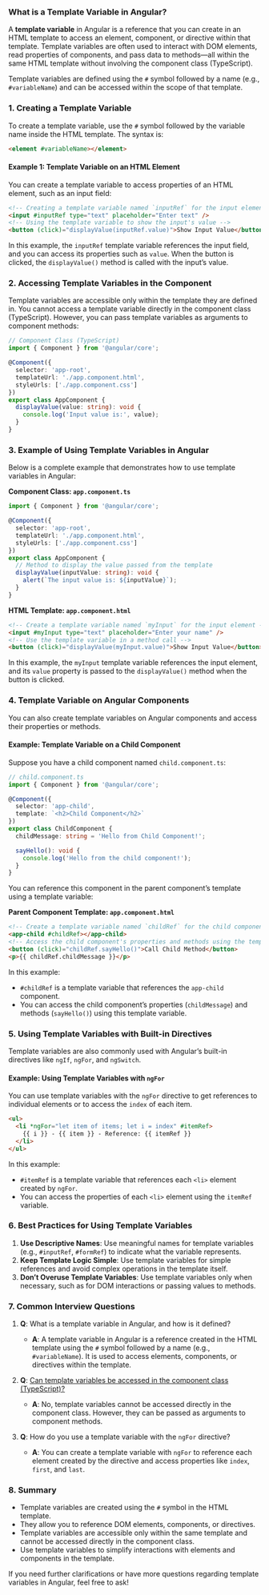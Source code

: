 ### What is a Template Variable in Angular?

A **template variable** in Angular is a reference that you can create in an HTML template to access an element, component, or directive within that template. Template variables are often used to interact with DOM elements, read properties of components, and pass data to methods—all within the same HTML template without involving the component class (TypeScript).

Template variables are defined using the `#` symbol followed by a name (e.g., `#variableName`) and can be accessed within the scope of that template.

### 1. **Creating a Template Variable**
To create a template variable, use the `#` symbol followed by the variable name inside the HTML template. The syntax is:

```html
<element #variableName></element>
```

#### Example 1: Template Variable on an HTML Element
You can create a template variable to access properties of an HTML element, such as an input field:

```html
<!-- Creating a template variable named `inputRef` for the input element -->
<input #inputRef type="text" placeholder="Enter text" />
<!-- Using the template variable to show the input's value -->
<button (click)="displayValue(inputRef.value)">Show Input Value</button>
```

In this example, the `inputRef` template variable references the input field, and you can access its properties such as `value`. When the button is clicked, the `displayValue()` method is called with the input’s value.

### 2. **Accessing Template Variables in the Component**
Template variables are accessible only within the template they are defined in. You cannot access a template variable directly in the component class (TypeScript). However, you can pass template variables as arguments to component methods:

```typescript
// Component Class (TypeScript)
import { Component } from '@angular/core';

@Component({
  selector: 'app-root',
  templateUrl: './app.component.html',
  styleUrls: ['./app.component.css']
})
export class AppComponent {
  displayValue(value: string): void {
    console.log('Input value is:', value);
  }
}
```

### 3. **Example of Using Template Variables in Angular**
Below is a complete example that demonstrates how to use template variables in Angular:

**Component Class: `app.component.ts`**

```typescript
import { Component } from '@angular/core';

@Component({
  selector: 'app-root',
  templateUrl: './app.component.html',
  styleUrls: ['./app.component.css']
})
export class AppComponent {
  // Method to display the value passed from the template
  displayValue(inputValue: string): void {
    alert(`The input value is: ${inputValue}`);
  }
}
```

**HTML Template: `app.component.html`**

```html
<!-- Create a template variable named `myInput` for the input element -->
<input #myInput type="text" placeholder="Enter your name" />
<!-- Use the template variable in a method call -->
<button (click)="displayValue(myInput.value)">Show Input Value</button>
```

In this example, the `myInput` template variable references the input element, and its `value` property is passed to the `displayValue()` method when the button is clicked.

### 4. **Template Variable on Angular Components**
You can also create template variables on Angular components and access their properties or methods.

#### Example: Template Variable on a Child Component
Suppose you have a child component named `child.component.ts`:

```typescript
// child.component.ts
import { Component } from '@angular/core';

@Component({
  selector: 'app-child',
  template: `<h2>Child Component</h2>`
})
export class ChildComponent {
  childMessage: string = 'Hello from Child Component!';

  sayHello(): void {
    console.log('Hello from the child component!');
  }
}
```

You can reference this component in the parent component’s template using a template variable:

**Parent Component Template: `app.component.html`**

```html
<!-- Create a template variable named `childRef` for the child component -->
<app-child #childRef></app-child>
<!-- Access the child component's properties and methods using the template variable -->
<button (click)="childRef.sayHello()">Call Child Method</button>
<p>{{ childRef.childMessage }}</p>
```

In this example:
- `#childRef` is a template variable that references the `app-child` component.
- You can access the child component’s properties (`childMessage`) and methods (`sayHello()`) using this template variable.

### 5. **Using Template Variables with Built-in Directives**
Template variables are also commonly used with Angular’s built-in directives like `ngIf`, `ngFor`, and `ngSwitch`.

#### Example: Using Template Variables with `ngFor`
You can use template variables with the `ngFor` directive to get references to individual elements or to access the `index` of each item.

```html
<ul>
  <li *ngFor="let item of items; let i = index" #itemRef>
    {{ i }} - {{ item }} - Reference: {{ itemRef }}
  </li>
</ul>
```

In this example:
- `#itemRef` is a template variable that references each `<li>` element created by `ngFor`.
- You can access the properties of each `<li>` element using the `itemRef` variable.

### 6. **Best Practices for Using Template Variables**
1. **Use Descriptive Names**: Use meaningful names for template variables (e.g., `#inputRef`, `#formRef`) to indicate what the variable represents.
2. **Keep Template Logic Simple**: Use template variables for simple references and avoid complex operations in the template itself.
3. **Don’t Overuse Template Variables**: Use template variables only when necessary, such as for DOM interactions or passing values to methods.

### 7. **Common Interview Questions**
1. **Q**: What is a template variable in Angular, and how is it defined?
   - **A**: A template variable in Angular is a reference created in the HTML template using the `#` symbol followed by a name (e.g., `#variableName`). It is used to access elements, components, or directives within the template.

2. **Q**: [Can template variables be accessed in the component class (TypeScript)?]()
   - **A**: No, template variables cannot be accessed directly in the component class. However, they can be passed as arguments to component methods.

3. **Q**: How do you use a template variable with the `ngFor` directive?
   - **A**: You can create a template variable with `ngFor` to reference each element created by the directive and access properties like `index`, `first`, and `last`.

### 8. **Summary**

- Template variables are created using the `#` symbol in the HTML template.
- They allow you to reference DOM elements, components, or directives.
- Template variables are accessible only within the same template and cannot be accessed directly in the component class.
- Use template variables to simplify interactions with elements and components in the template.

If you need further clarifications or have more questions regarding template variables in Angular, feel free to ask!
